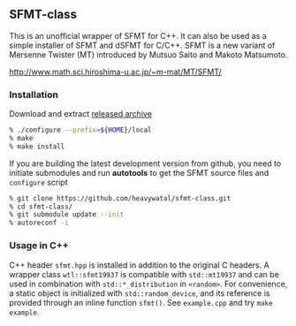 ## SFMT-class

This is an unofficial wrapper of SFMT for C++.
It can also be used as a simple installer of SFMT and dSFMT for C/C++.
SFMT is a new variant of Mersenne Twister (MT) introduced by Mutsuo Saito and Makoto Matsumoto.

http://www.math.sci.hiroshima-u.ac.jp/~m-mat/MT/SFMT/

### Installation

Download and extract [released archive](https://github.com/heavywatal/sfmt-class/releases)

```sh
% ./configure --prefix=${HOME}/local
% make
% make install
```

If you are building the latest development version from github,
you need to initiate submodules and run **autotools**
to get the SFMT source files and ``configure`` script

```sh
% git clone https://github.com/heavywatal/sfmt-class.git
% cd sfmt-class/
% git submodule update --init
% autoreconf -i
```

### Usage in C++

C++ header `sfmt.hpp` is installed in addition to the original C headers.
A wrapper class `wtl::sfmt19937` is compatible with `std::mt19937` and can be used in combination with `std::*_distribution` in `<random>`.
For convenience, a static object is initialized with `std::random_device`, and its reference is provided through an inline function `sfmt()`.
See ``example.cpp`` and try `make example`.
